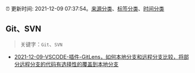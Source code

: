 :alarm_clock: 更新时间: 2021-12-09 07:37:54。[来源分类](../README.md)、[标签分类](../TAGS.md)、[时间分类](../TIMELINE.md)

## Git、SVN


> 关键字：`Git`、`SVN`



- [2021-12-09-VSCODE-插件-GitLens，如何本地分支和远程分支比较，将部分远程分支的代码有选择性的覆盖到本地分支](https://www.v2ex.com/t/821125) 